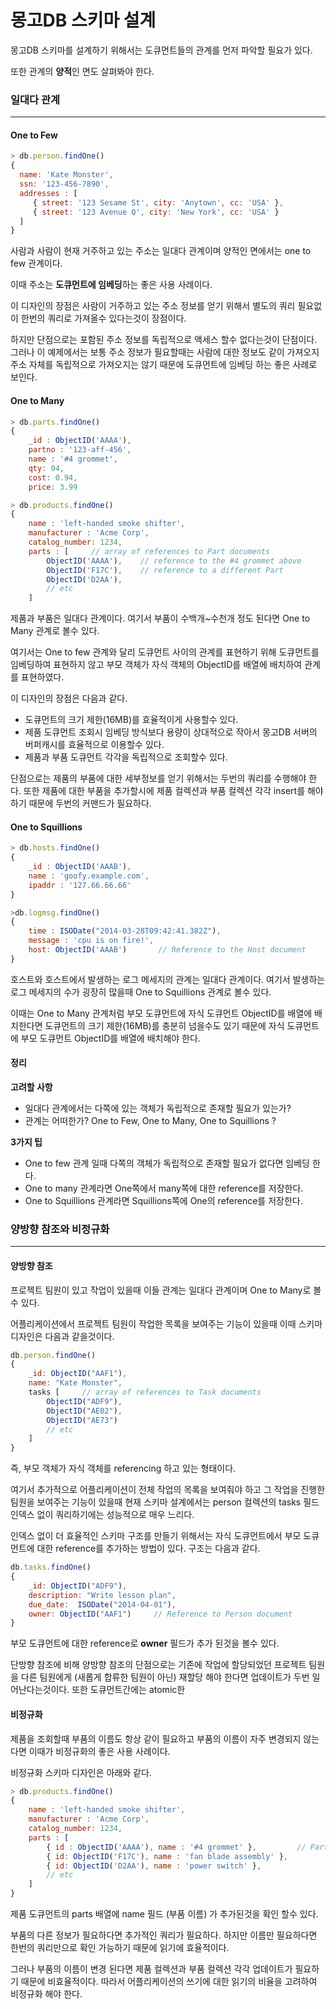 # 몽고DB 스키마 설계

몽고DB 스키마를 설계하기 위해서는 도큐먼트들의 관계를 먼저 파악할 필요가 있다.

또한 관계의 **양적**인 면도 살펴봐야 한다.



### 일대다 관계

---



#### One to Few

```javascript
> db.person.findOne()
{
  name: 'Kate Monster',
  ssn: '123-456-7890',
  addresses : [
     { street: '123 Sesame St', city: 'Anytown', cc: 'USA' },
     { street: '123 Avenue Q', city: 'New York', cc: 'USA' }
  ]
}
```

사람과 사람이 현재 거주하고 있는 주소는 일대다 관계이며 양적인 면에서는 one to few 관계이다.

이때 주소는 **도큐먼트에 임베딩**하는 좋은 사용 사례이다.

이 디자인의 장점은 사람이 거주하고 있는 주소 정보를 얻기 위해서 별도의 쿼리 필요없이 한번의 쿼리로 가져올수 있다는것이 장점이다.

하지만 단점으로는 포함된 주소 정보를 독립적으로 액세스 할수 없다는것이 단점이다. 그러나 이 예제에서는 보통 주소 정보가 필요할때는 사람에 대한 정보도 같이 가져오지 주소 자체를 독립적으로 가져오지는 않기 때문에  도큐먼트에 임베딩 하는 좋은 사례로 보인다.



#### One to Many

```javascript
> db.parts.findOne()
{
    _id : ObjectID('AAAA'),
    partno : '123-aff-456',
    name : '#4 grommet',
    qty: 94,
    cost: 0.94,
    price: 3.99
```

```javascript
> db.products.findOne()
{
    name : 'left-handed smoke shifter',
    manufacturer : 'Acme Corp',
    catalog_number: 1234,
    parts : [     // array of references to Part documents
        ObjectID('AAAA'),    // reference to the #4 grommet above
        ObjectID('F17C'),    // reference to a different Part
        ObjectID('D2AA'),
        // etc
    ]
```

제품과 부품은 일대다 관계이다. 여기서 부품이 수백개~수천개 정도 된다면 One to Many 관계로 볼수 있다.

여기서는 One to few 관계와 달리 도큐먼트 사이의 관계를 표현하기 위해 도큐먼트를 임베딩하여 표현하지 않고 부모 객체가 자식 객체의 ObjectID를 배열에 배치하여 관계를 표현하였다.

이 디자인의 장점은 다음과 같다.

- 도큐먼트의 크기 제한(16MB)를 효율적이게 사용할수 있다.
- 제품 도큐먼트 조회시 임베딩 방식보다 용량이 상대적으로 작아서 몽고DB 서버의 버퍼캐시를 효율적으로 이용할수 있다.
- 제품과 부품 도큐먼트 각각을 독립적으로 조회할수 있다.

단점으로는 제품의 부품에 대한 세부정보를 얻기 위해서는 두번의 쿼리를 수행해야 한다. 또한 제품에 대한 부품을 추가할시에 제품 컬렉션과 부품 컬렉션 각각 insert를 해야 하기 때문에 두번의 커맨드가 필요하다.



#### One to Squillions

```javascript
> db.hosts.findOne()
{
    _id : ObjectID('AAAB'),
    name : 'goofy.example.com',
    ipaddr : '127.66.66.66'
}

>db.logmsg.findOne()
{
    time : ISODate("2014-03-28T09:42:41.382Z"),
    message : 'cpu is on fire!',
    host: ObjectID('AAAB')       // Reference to the Host document
}
```

호스트와 호스트에서 발생하는 로그 메세지의 관계는 일대다 관계이다. 여기서 발생하는 로그 메세지의 수가 굉장히 많을때 One to Squillions 관계로 볼수 있다.

이때는 One to Many 관계처럼 부모 도큐먼트에 자식 도큐먼트 ObjectID를 배열에 배치한다면 도큐먼트의 크기 제한(16MB)를 충분히 넘을수도 있기 때문에 자식 도큐먼트에 부모 도큐먼트 ObjectID를 배열에 배치해야 한다.



#### 정리

**고려할 사항**

- 일대다 관계에서는 다쪽에 있는 객체가 독립적으로 존재할 필요가 있는가?
- 관계는 어떠한가? One to Few, One to Many, One to Squillions ?

**3가지 팁**

- One to few 관계 일때 다쪽의 객체가 독립적으로 존재할 필요가 없다면 임베딩 한다.
- One to many 관계라면 One쪽에서 many쪽에 대한 reference를 저장한다.
- One to Squillions 관계라면 Squillions쪽에 One의 reference를 저장한다.



### 양방향 참조와 비정규화

---

#### 양방향 참조

프로젝트 팀원이 있고 작업이 있을때 이들 관계는 일대다 관계이며 One to Many로 볼수 있다. 

어플리케이션에서 프로젝트 팀원이 작업한 목록을 보여주는 기능이 있을때  이때 스키마 디자인은 다음과 같을것이다.

```javascript
db.person.findOne()
{
    _id: ObjectID("AAF1"),
    name: "Kate Monster",
    tasks [     // array of references to Task documents
        ObjectID("ADF9"), 
        ObjectID("AE02"),
        ObjectID("AE73") 
        // etc
    ]
}
```

즉, 부모 객체가 자식 객체를 referencing 하고 있는 형태이다.

여기서 추가적으로 어플리케이션이 전체 작업의 목록을 보여줘야 하고 그 작업을 진행한 팀원을 보여주는 기능이 있을때 현재 스키마 설계에서는 person 컬렉션의 tasks 필드 인덱스 없이 쿼리하기에는 성능적으로 매우 느리다.

인덱스 없이 더 효율적인 스키마 구조를 만들기 위해서는 자식 도큐먼트에서 부모 도큐먼트에 대한 reference를 추가하는 방법이 있다. 구조는 다음과 같다.

```javascript
db.tasks.findOne()
{
    _id: ObjectID("ADF9"), 
    description: "Write lesson plan",
    due_date:  ISODate("2014-04-01"),
    owner: ObjectID("AAF1")     // Reference to Person document
}
```

부모 도큐먼트에 대한 reference로 **owner** 필드가 추가 된것을 볼수 있다.

단방향 참조에 비해 양방향 참조의 단점으로는 기존에 작업에 할당되었던 프로젝트 팀원을 다른 팀원에게 (새롭게 합류한 팀원이 아닌) 재할당 해야 한다면 업데이트가 두번 일어난다는것이다. 또한 도큐먼트간에는 atomic한 



#### 비정규화

제품을 조회할때 부품의 이름도 항상 같이 필요하고 부품의 이름이 자주 변경되지 않는다면 이때가 비정규화의 좋은 사용 사례이다.

비정규화 스키마 디자인은 아래와 같다.

```javascript
> db.products.findOne()
{
    name : 'left-handed smoke shifter',
    manufacturer : 'Acme Corp',
    catalog_number: 1234,
    parts : [
        { id : ObjectID('AAAA'), name : '#4 grommet' },         // Part name is denormalized
        { id: ObjectID('F17C'), name : 'fan blade assembly' },
        { id: ObjectID('D2AA'), name : 'power switch' },
        // etc
    ]
}
```

제품 도큐먼트의 parts 배열에 name 필드 (부품 이름) 가 추가된것을 확인 할수 있다. 

부품의 다른 정보가 필요하다면 추가적인 쿼리가 필요하다. 하지만 이름만 필요하다면 한번의 쿼리만으로 확인 가능하기 때문에 읽기에 효율적이다.

그러나 부품의 이름이 변경 된다면 제품 컬렉션과 부품 컬렉션 각각 업데이트가 필요하기 때문에 비효율적이다. 따라서 어플리케이션의 쓰기에 대한 읽기의 비율을 고려하여 비정규화 해야 한다.